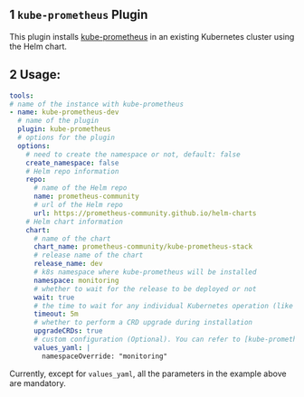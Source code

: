 ## 1 `kube-prometheus` Plugin

This plugin installs [kube-prometheus](https://github.com/prometheus-operator/kube-prometheus) in an existing Kubernetes cluster using the Helm chart.

## 2 Usage:

```yaml
tools:
# name of the instance with kube-prometheus
- name: kube-prometheus-dev
  # name of the plugin
  plugin: kube-prometheus
  # options for the plugin
  options:
    # need to create the namespace or not, default: false
    create_namespace: false
    # Helm repo information
    repo:
      # name of the Helm repo
      name: prometheus-community
      # url of the Helm repo
      url: https://prometheus-community.github.io/helm-charts
    # Helm chart information
    chart:
      # name of the chart
      chart_name: prometheus-community/kube-prometheus-stack
      # release name of the chart
      release_name: dev
      # k8s namespace where kube-prometheus will be installed
      namespace: monitoring
      # whether to wait for the release to be deployed or not
      wait: true
      # the time to wait for any individual Kubernetes operation (like Jobs for hooks). This defaults to 5m0s
      timeout: 5m
      # whether to perform a CRD upgrade during installation
      upgradeCRDs: true
      # custom configuration (Optional). You can refer to [kube-prometheus-stack values.yaml](https://github.com/prometheus-community/helm-charts/blob/main/charts/kube-prometheus-stack/values.yaml)
      values_yaml: |
        namespaceOverride: "monitoring"

```

Currently, except for `values_yaml`, all the parameters in the example above are mandatory.
